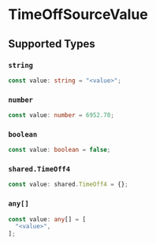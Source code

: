 # TimeOffSourceValue


## Supported Types

### `string`

```typescript
const value: string = "<value>";
```

### `number`

```typescript
const value: number = 6952.70;
```

### `boolean`

```typescript
const value: boolean = false;
```

### `shared.TimeOff4`

```typescript
const value: shared.TimeOff4 = {};
```

### `any[]`

```typescript
const value: any[] = [
  "<value>",
];
```

